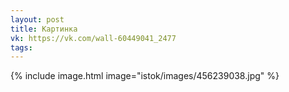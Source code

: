 ```yaml
---
layout: post
title: Картинка
vk: https://vk.com/wall-60449041_2477
tags:
---
```

{% include image.html image="istok/images/456239038.jpg" %}